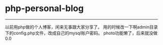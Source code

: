 # php-personal-blog
---
以前用php做的个人博客，闲来无事跟大家分享了。
用的时候改一下啊admin目录下的config.php文件，改成自己的mysql账户密码。
photo功能懒了，后来就没做0.0

